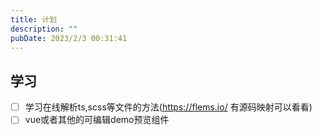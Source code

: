 ```yaml
---
title: 计划
description: ""
pubDate: 2023/2/3 00:31:41
---
```

## 学习
- [ ] 学习在线解析ts,scss等文件的方法(https://flems.io/ 有源码映射可以看看)
- [ ] vue或者其他的可编辑demo预览组件
